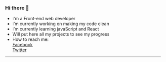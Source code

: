 ### Hi there 👋

-  I'm a Front-end web developer
-  I’m currently working on making my code clean
-  I’m currently learning javaScript and React
-  Will put here all my projects to see my progress
-  How to reach me:   
   [Facebook](https://www.facebook.com/ahmedtharwatAT/)  
   [Twitter](https://twitter.com/better_call_u)

---
